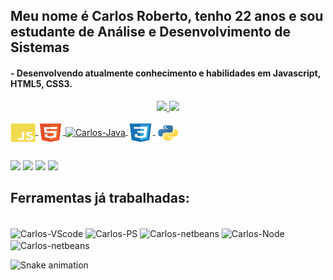 ## Meu nome é Carlos Roberto, tenho 22 anos e sou estudante de Análise e Desenvolvimento de Sistemas

<h4> - Desenvolvendo atualmente conhecimento e habilidades em Javascript, HTML5, CSS3.  </h4>
<div align="center">
  <a href="https://github.com/cjribeiro99">
  <img height="180em" src="https://github-readme-stats.vercel.app/api?username=cjribeiro99&show_icons=true&theme=radical&include_all_commits=true&count_private=true"/>
  <img height="180em" src="https://github-readme-stats.vercel.app/api/top-langs/?username=cjribeiro99&layout=compact&langs_count=7&theme=radical"/>
</div>
<div style="display: inline_block"><br>
  <img align="center" alt="Carlos-Js" height="30" width="40" src="https://raw.githubusercontent.com/devicons/devicon/master/icons/javascript/javascript-plain.svg">
  <img align="center" alt="Carlos-HTML" height="30" width="40" src="https://raw.githubusercontent.com/devicons/devicon/master/icons/html5/html5-original.svg">
  <img align="center" alt="Carlos-Java" height="30" width="40" src="https://cdn.jsdelivr.net/gh/devicons/devicon/icons/java/java-original.svg">   
  <img align="center" alt="Carlos-CSS" height="30" width="40" src="https://raw.githubusercontent.com/devicons/devicon/master/icons/css3/css3-original.svg">
  <img align="center" alt="Carlos-Python" height="30" width="40" src="https://raw.githubusercontent.com/devicons/devicon/master/icons/python/python-original.svg">

</div>
  
  ##
 
<div> 
  <a href="https://www.linkedin.com/in/carlos-roberto-1a50741a3/" target="_blank"><img src="https://img.shields.io/badge/LinkedIn-0077B5?style=for-the-badge&logo=linkedin&logoColor=white"></a>
  <a href="https://www.instagram.com/junior_cj99/" target="_blank"><img src="https://img.shields.io/badge/-Instagram-%23E4405F?style=for-the-badge&logo=instagram&logoColor=white" target="_blank"></a>
  <a href = "mailto:cjribeiro99@gmail.com"><img src="https://img.shields.io/badge/-Gmail-%23333?style=for-the-badge&logo=gmail&logoColor=white" target="_blank"></a>
  <a href= "https://wa.me/qr/U3ZBIHHP4NCTK1" target="_blank"><img src="https://img.shields.io/badge/WhatsApp-25D366?style=for-the-badge&logo=whatsapp&logoColor=white" target="_blank"></a>
  
 </div>
  
  ##
  
  <h2>Ferramentas já trabalhadas: </h2>
  <div style="display: inline_block"><br>
  <img align="center" alt="Carlos-VScode" height="70" width="80" src="https://cdn.jsdelivr.net/gh/devicons/devicon/icons/vscode/vscode-original-wordmark.svg">
  <img align="center" alt="Carlos-PS" height="70" width="80" src="https://cdn.jsdelivr.net/gh/devicons/devicon/icons/photoshop/photoshop-plain.svg">
  <img align="center" alt="Carlos-netbeans" height="70" width="150" src="https://pbs.twimg.com/media/Dp3nCCdXgAEIMxM.png" target="_blank"></a>
  <img align="center" alt="Carlos-Node" height="70" width="80" src="https://cdn.jsdelivr.net/gh/devicons/devicon/icons/nodejs/nodejs-original.svg">
  <img align="center" alt="Carlos-netbeans" height="70" width="150" src="https://pngset.com/images/postman-software-vehicle-transportation-aircraft-airship-transparent-png-2560940.png"></a>
  
  
  ![Snake animation](https://github.com/cjribeiro99/cjribeiro99/blob/output/github-contribution-grid-snake.svg)
 
</div>


